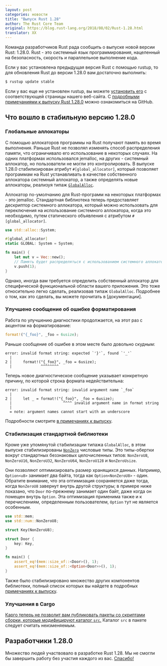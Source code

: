 ```yaml
---
layout: post
categories: новости
title: "Выпуск Rust 1.28"
author: The Rust Core Team
original: https://blog.rust-lang.org/2018/08/02/Rust-1.28.html
translator: XX
---
```


Команда разработчиков Rust рада сообщить о выпуске новой версии Rust: 1.28.0.
Rust - это системный язык программирования, нацеленный на безопасность, скорость
и параллельное выполнение кода.

Если у вас установлена предыдущая версия Rust с помощью rustup, то для обновления
Rust до версии 1.28.0 вам достаточно выполнить:

```bash
$ rustup update stable
```

Если у вас еще не установлен rustup, вы можете [установить его][install] с соответствующей
страницы нашего веб-сайта. С [подробными примечаниями к выпуску Rust 1.28.0][notes]
можно ознакомиться на GitHub.

[install]: https://www.rust-lang.org/install.html
[notes]: https://github.com/rust-lang/rust/blob/master/RELEASES.md#version-1280-2018-08-02

## Что вошло в стабильную версию 1.28.0

### Глобальные аллокаторы

С помощью аллокаторов программы на Rust получают память во время выполнения.
Раньше Rust не позволял изменять способ распределения памяти, что ограничивало
его использование в некоторых случаях. На одних платформах использовался
jemalloc, на других - системный аллокатор, но пользователи не могли это
контролировать. В выпуске 1.28.0 стабилизирован атрибут `#[global_allocator]`,
который позволяет программам на Rust устанавливать в качестве собственного
аллокатора системный аллокатор, а также определять новые аллокаторы, реализуя
типаж [`GlobalAlloc`].

Аллокатор по-умолчанию для Rust-программ на некоторых платформах - это jemalloc.
Стандартная библиотека теперь предоставляет дескриптор системного аллокатора,
который можно использовать для переключения на использование системного аллокатора,
когда это необходимо, путем статического объявления с атрибутом `#[global_allocator]`.

```rust
use std::alloc::System;

#[global_allocator]
static GLOBAL: System = System;

fn main() {
    let mut v = Vec::new();
    // Память будет распределяться с использованием системного аллокатора.
    v.push(1);
}
```

<!--cut-->

Однако, иногда вам требуется определить собственный аллокатор для специфической
функциональной области вашего приложения. Это тоже относительно легко сделать,
реализовав типаж `GlobalAlloc`. Подробнее о том, как это сделать, вы можете
прочитать в [документации].

[`GlobalAlloc`]: https://doc.rust-lang.org/stable/std/alloc/trait.GlobalAlloc.html
[documentation]: https://doc.rust-lang.org/stable/std/alloc/trait.GlobalAlloc.html

### Улучшено сообщение об ошибке форматирования

Работа по улучшению диагностики продолжается, на этот раз с акцентом
на форматирование:

```rust
format!("{_foo}", _foo = 6usize);
```

Раньше сообщение об ошибке в этом месте было довольно скудным:

```
error: invalid format string: expected `'}'`, found `'_'`
  |
2 |     format!("{_foo}", _foo = 6usize);
  |             ^^^^^^^^
```

Теперь новое диагностическое сообщение указывает конкретную причину, по
которой строка формата недействительна:

```
error: invalid format string: invalid argument name `_foo`
  |
2 |     let _ = format!("{_foo}", _foo = 6usize);
  |                       ^^^^ invalid argument name in format string
  |
  = note: argument names cannot start with an underscore
```

Подробности смотрите [в примечаниях к выпуску][notes].

### Стабилизация стандартной библиотеки

Кроме уже упомянутой стабилизации типажа `GlobalAlloc`, в этом выпуске
стабилизированы [`NonZero`] числовые типы. Это типы-обертки вокруг
стандартных беззнаковых целочисленных типов: `NonZeroU8`, `NonZeroU16`,
`NonZeroU32`, `NonZeroU64`, `NonZeroU128` и `NonZeroUsize`.

Они позволяют оптимизировать размер хранящихся данных. Например, `Option<u8>`
занимает два байта, тогда как `Option<NonZeroU8>` - один. Обратите внимание,
что эта оптимизация сохраняется даже тогда, когда `NonZeroU8` завернут внутрь
другой структуры; в примере ниже показано, что `Door` по-прежнему занимает
один байт, даже когда он помещен внутрь `Option`. Эта оптимизация применима
также и к перечислениям, определенным пользователем, `Option` тут не является
особенным.

```rust
use std::mem;
use std::num::NonZeroU8;

struct Key(NonZeroU8);

struct Door {
    key: Key,
}

fn main() {
    assert_eq!(mem::size_of::<Door>(), 1);
    assert_eq!(mem::size_of::<Option<Door>>(), 1);
}
```

Также было стабилизировано множество других компонентов библиотеки, полный список
которых вы найдете в подробных [примечаниях к выпуску][notes].

[`NonZero`]: https://doc.rust-lang.org/stable/std/num/index.html

### Улучшения в Cargo

[Карго теперь не позволит вам публиковать пакеты со скриптами сборки, которые
модифицируют каталог `src`.][cargo/5584] Каталог `src` в пакете следует считать
неизменяемым.

[cargo/5584]: https://github.com/rust-lang/cargo/pull/5584/

## Разработчики 1.28.0

Множество людей участвовало в разработке Rust 1.28. Мы не смогли бы
завершить работу без участия каждого из вас. [Спасибо!](https://thanks.rust-lang.org/rust/1.28.0)
